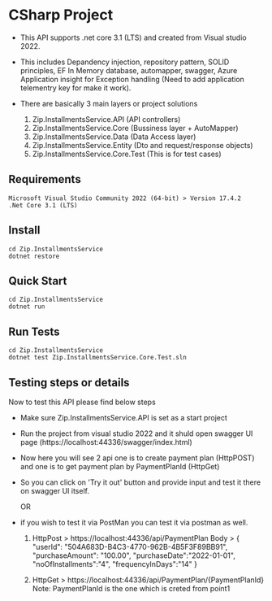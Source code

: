 # CSharp Project
- This API supports .net core 3.1 (LTS) and created from Visual studio 2022.
- This includes Depandency injection, repository pattern, SOLID principles, EF In Memory database, automapper, swagger, Azure Application insight for Exception handling (Need to add application telementry key for make it work).
	
- There are basically 3 main layers or project solutions
   1) Zip.InstallmentsService.API (API controllers)
   2) Zip.InstallmentsService.Core (Bussiness layer + AutoMapper)
   3) Zip.InstallmentsService.Data (Data Access layer)
   4) Zip.InstallmentsService.Entity (Dto and request/response objects)
   5) Zip.InstallmentsService.Core.Test (This is for test cases)

## Requirements
```
Microsoft Visual Studio Community 2022 (64-bit) > Version 17.4.2
.Net Core 3.1 (LTS)
```

## Install
```
cd Zip.InstallmentsService
dotnet restore
```

## Quick Start
```
cd Zip.InstallmentsService
dotnet run
```

## Run Tests
```
cd Zip.InstallmentsService
dotnet test Zip.InstallmentsService.Core.Test.sln
```

## Testing steps or details
Now to test this API please find below steps
- Make sure Zip.InstallmentsService.API is set as a start project
- Run the project from visual studio 2022 and it shuld open swagger UI page (https://localhost:44336/swagger/index.html)
- Now here you will see 2 api one is to create payment plan (HttpPOST) and one is to get payment plan by PaymentPlanId (HttpGet)
- So you can click on 'Try it out' button and provide input and test it there on swagger UI itself.
  
  OR 
- if you wish to test it via PostMan you can test it via postman as well.
  1) HttpPost > https://localhost:44336/api/PaymentPlan
	Body > 
	{
		"userId": "504A683D-B4C3-4770-962B-4B5F3F89BB91",
		"purchaseAmount": "100.00",
		"purchaseDate":"2022-01-01",
		"noOfInstallments":"4",
		"frequencyInDays":"14"
	}

  2) HttpGet > https://localhost:44336/api/PaymentPlan/{PaymentPlanId}
  Note: PaymentPlanId is the one which is creted from point1